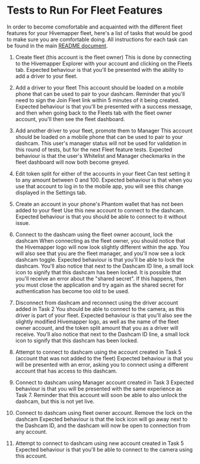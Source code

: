 # Tests to Run For Fleet Features

In order to become comofortable and acquainted with the different fleet features for your Hivemapper fleet, here's a list of tasks that would be good to
make sure you are comfortable doing. All instructions for each task can be found in the main [README document](./hivemapper-fleet-management/readme.md).

1) Create fleet (this account is the fleet owner)
This is done by connecting to the Hivemapper Explorer with your account and clicking on the Fleets tab.
Expected behaviour is that you'll be presented with the ability to add a driver to your fleet.

2) Add a driver to your fleet
This account should be loaded on a mobile phone that can be used to pair to your dashcam.
Reminder that you'll need to sign the Join Fleet link within 5 minutes of it being created.
Expected behaviour is that you'll be presented with a success message, and then when going back to the Fleets tab with the fleet owner account, you'll then see the fleet dashboard.

3) Add another driver to your fleet, promote them to Manager 
This account should be loaded on a mobile phone that can be used to pair to your dashcam. 
This user's manager status will not be used for validation in this round of tests, but for the next Fleet feature tests.
Expected behaviour is that the user's Whitelist and Manager checkmarks in the fleet dashboard will now both become greyed.

4) Edit token split for either of the accounts in your fleet
Can test setting it to any amount between 0 and 100.
Expected behaviour is that when you use that account to log in to the mobile app, you will see this change displayed in the Settings tab.

5) Create an account in your phone's Phantom wallet that has not been added to your fleet
Use this new account to connect to the dashcam.
Expected behaviour is that you should be able to connect to it without issue.

6) Connect to the dashcam using the fleet owner account, lock the dashcam
When connecting as the fleet owner, you should notice that the Hivemapper logo will now look slightly different within the app. You will also see that
you are the fleet manager, and you'll now see a lock dashcam toggle.
Expected behaviour is that you'll be able to lock the dashcam. 
You'll also notice that next to the Dashcam ID line, a small lock icon to signify that this dashcam has been locked.
It is possible that you'll receive an error about the "shared secret". If this happens, then you must close the application and try again as the shared
secret for authentication has become too old to be used.

7) Disconnect from dashcam and reconnect using the driver account added in Task 2
You should be able to connect to the camera, as this driver is part of your fleet.
Expected behaviour is that you'll also see the slightly modified Hivemapper logo, as well as the name of the fleet owner account, and the token split
amount that you as a driver will receive. You'll also notice that next to the Dashcam ID line, a small lock icon to signify that this dashcam has been locked.

8) Attempt to connect to dashcam using the account created in Task 5 (account that was not added to the fleet)
Expected behaviour is that you will be presented with an error, asking you to connect using a different account that has access to this dashcam.

9) Connect to dashcam using Manager account created in Task 3
Expected behaviour is that you will be presented with the same experience as Task 7. Reminder that this account will soon be able to also unlock the dashcam, but this is not yet live.

10) Connect to dashcam using fleet owner account. Remove the lock on the dashcam
Expected behaviour is that the lock icon will go away next to the Dashcam ID, and the dashcam will now be open to connection from any account.

11) Attempt to connect to dashcam using new account created in Task 5
Expected behaviour is that you'll be able to connect to the camera using this account.
